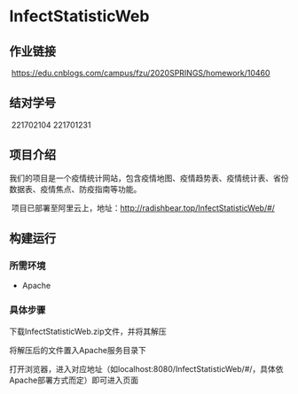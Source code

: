 # InfectStatisticWeb
## 作业链接

​		https://edu.cnblogs.com/campus/fzu/2020SPRINGS/homework/10460

## 结对学号

​		221702104   221701231

## 项目介绍

​		我们的项目是一个疫情统计网站，包含疫情地图、疫情趋势表、疫情统计表、省份数据表、疫情焦点、防疫指南等功能。

​		项目已部署至阿里云上，地址：http://radishbear.top/InfectStatisticWeb/#/

## 构建运行

### 所需环境

- Apache

### 具体步骤

下载InfectStatisticWeb.zip文件，并将其解压

将解压后的文件置入Apache服务目录下

打开浏览器，进入对应地址（如localhost:8080/InfectStatisticWeb/#/，具体依Apache部署方式而定）即可进入页面
